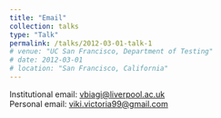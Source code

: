 ```yaml
---
title: "Email"
collection: talks
type: "Talk"
permalink: /talks/2012-03-01-talk-1
# venue: "UC San Francisco, Department of Testing"
# date: 2012-03-01
# location: "San Francisco, California"
---
```



Institutional email: <span style="color: #006400;">vbiagi@liverpool.ac.uk</span><br>
Personal email: <span style="color: #006400;">viki.victoria99@gmail.com</span>

